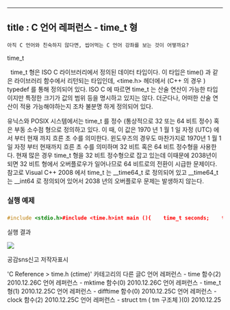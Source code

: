 ----------------
title : C 언어 레퍼런스 - time_t 형
--------------



```warning
아직 C 언어와 친숙하지 않다면, 씹어먹는 C 언어 강좌를 보는 것이 어떻까요?
```

time_t 




  time_t 형은 ISO C 라이브러리에서 정의된 데이터 타입이다. 이 타입은 time() 과 같은 라이브러리 함수에서 리턴되는 타입인데, <time.h> 헤더에서 (C++ 의 경우 <ctime> ) typedef 를 통해 정의되어 있다. ISO C 에 따르면 time_t 는 산술 연산이 가능한 타입이지만 특정한 크기가 값의 범위 등을 명시하고 있지는 않다. 더군다나, 어떠한 산술 연산이 적용 가능해야하는지 조차 불분명 하게 정의되어 있다.

유닉스와 POSIX 시스템에서는 time_t 를 정수 (통상적으로 32 또는 64 비트 정수) 혹은 부동 소수점 형으로 정의하고 있다. 이 때, 이 값은 1970 년 1 월 1 일 자정 (UTC) 에서 부터 현재 까지 흐른 초 수를 의미한다. 윈도우즈의 경우도 마찬가지로 1970년 1 월 1일 자정 부터 현재까지 흐른 초 수를 의미하며 32 비트 혹은 64 비트 정수형을 사용한다. 현재 많은 경우 time_t 형을 32 비트 정수형으로 잡고 있는데 이때문에 2038년이 되면 32 비트 형에서 오버플로우가 일어나므로 64 비트로의 전환이 시급한 문제이다. 참고로 Visual C++ 2008 에서 time_t 는 __time64_t 로 정의되어 있고 __time64_t 는 __int64 로 정의되어 있어서 2038 년의 오버플로우 문제는 발생하지 않는다.  



### 실행 예제
### 




```cpp
#include <stdio.h>#include <time.h>int main (){    time_t seconds;    time (&seconds);    printf("1970년 부터 몇 초나 지났나 : %d 초 \n", seconds);    return 0;}
```


실행 결과


![](http://img1.daumcdn.net/thumb/R1920x0/?fname=http%3A%2F%2Fcfile5.uf.tistory.com%2Fimage%2F143FF65A4D16845F19903F)







공감sns신고
저작자표시

'C Reference > time.h (ctime)' 카테고리의 다른 글C 언어 레퍼런스 - time 함수(2)
2010.12.26C 언어 레퍼런스 - mktime 함수(0)
2010.12.26C 언어 레퍼런스 - time_t 형(1)
2010.12.25C 언어 레퍼런스 - difftime 함수(0)
2010.12.25C 언어 레퍼런스 - clock 함수(2)
2010.12.25C 언어 레퍼런스 - struct tm ( tm 구조체 )(0)
2010.12.25

